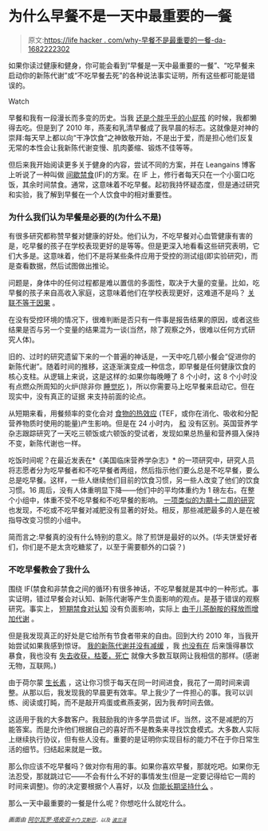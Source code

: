 # 为什么早餐不是一天中最重要的一餐

> 原文:[https://life hacker . com/why-早餐不是最重要的一餐-da-1682222302](https://lifehacker.com/why-breakfast-is-not-the-most-important-meal-of-the-da-1682222302)

如果你读过健康和健身，你可能会看到“早餐是一天中最重要的一餐”、“吃早餐来启动你的新陈代谢”或“不吃早餐去死”的各种说法事实证明，所有这些都可能是错误的。

Watch

早餐和我有一段漫长而多变的历史。当我 [还是个胖乎乎的小屁孩](http://dicktalens.com/about-dick/) 的时候，我都懒得去吃。但是到了 2010 年，燕麦和乳清早餐成了我早晨的标志。这就像是对神的崇拜:每天早上都以向“干净饮食”之神致敬开始，不是出于爱，而是担心他们反复无常的本性会让我新陈代谢变慢、肌肉萎缩、锻炼不佳等等。

但后来我开始阅读更多关于健身的内容，尝试不同的方案，并在 Leangains 博客 上听说了一种叫做 [间歇禁食](http://en.wikipedia.org/wiki/Intermittent_fasting)(IF)的方案。在 IF 上，修行者每天只在一个小窗口吃饭，其余时间禁食。通常，这意味着不吃早餐。起初我持怀疑态度，但是通过研究和实验，我了解到早餐在一个人饮食中的相对重要性。

### 为什么我们认为早餐是必要的(为什么不是)

有很多研究都称赞早餐对健康的好处。他们认为，不吃早餐对心血管健康有害的是，吃早餐的孩子在学校表现更好的是等等。但是更深入地看看这些研究表明，它们大多是。这意味着，他们不是将某些条件应用于受控的测试组(即实验研究)，而是查看数据，然后试图做出推论。

问题是，身体中的任何过程都是难以置信的多面性，取决于大量的变量。比如，吃早餐的孩子来自高收入家庭，这意味着他们在学校表现更好，这难道不是吗？ [关联不等于因果](http://en.wikipedia.org/wiki/Correlation_does_not_imply_causation) 。

在没有受控环境的情况下，很难判断是否只有一件事是报告结果的原因，或者这些结果是否与另一个变量的结果混为一谈(当然，除了观察之外，很难以任何方式研究人体)。

旧的、过时的研究遗留下来的一个普遍的神话是，一天中吃几顿小餐会“促进你的新陈代谢”。随着时间的推移，这逐渐演变成一种信念，即早餐是任何健康饮食的核心支柱。从逻辑上来说，这是这样的:如果你每晚睡了 8 个小时，这 8 个小时没有点燃众所周知的火炉(除非你 [睡觉吃](http://en.wikipedia.org/wiki/Nocturnal_sleep-related_eating_disorder) )，所以你需要马上吃早餐来启动它。但在现实中，没有真正的证据 来支持前面的论点。

从短期来看，用餐频率的变化会对 [食物的热效应](http://en.wikipedia.org/wiki/Specific_dynamic_action) (TEF，或你在消化、吸收和分配营养物质时使用的能量)产生影响。但是在 24 小时内， [和](http://www.ncbi.nlm.nih.gov/pubmed/3592618) 没有区别。英国营养学杂志跟踪研究了一天吃三顿饭或六顿饭的受试者，发现如果总热量和营养摄入保持不变，新陈代谢也一样。

吃饭时间呢？在最近发表在*《美国临床营养学杂志》* 的一项研究中，研究人员将志愿者分为吃早餐者和不吃早餐者两组，然后指示他们要么总是不吃早餐，要么总是吃早餐。这样，一些人继续他们目前的饮食习惯，另一些人改变了他们的饮食习惯。16 周后，没有人体重明显下降——他们中的平均体重约为 1 磅左右。在整个小组中，体重不受不吃早餐和不吃早餐的影响。 [一项类似的为期十二周的研究](http://www.ncbi.nlm.nih.gov/pubmed/1550038) 也发现，不吃或不吃早餐对减肥没有显著的好处。相反，那些减肥最多的人是在被指导改变习惯的小组中。

简而言之:早餐真的没有什么特别的意义。除了煎饼是最好的以外。(华夫饼爱好者们，你们是不是太贪吃糖浆了，以至于需要额外的口袋？)

### 不吃早餐教会了我什么

围绕 IF(禁食和非禁食之间的循环)有很多神话，不吃早餐就是其中的一种形式。事实证明，错过早餐会对认知、新陈代谢等产生负面影响的观点。是基于错误的观察研究。事实上， [短期禁食对认知](http://www.ncbi.nlm.nih.gov/pubmed/18779282) 没有负面影响，实际上 [由于儿茶酚胺的释放而增加代谢](http://www.ncbi.nlm.nih.gov/pubmed/2405717) 。

但是我发现真正的好处是它给所有节食者带来的自由。回到大约 2010 年，当我开始尝试如果我感到惊讶。 [我的新陈代谢并没有减缓](http://www.ncbi.nlm.nih.gov/pubmed/371355) ，我 [也没有在](http://www.ncbi.nlm.nih.gov/pubmed/23672851) 后来饿得暴饮暴食，我也没有 [失去收获，枯萎，死亡](http://i2.kym-cdn.com/photos/images/original/000/713/844/c68.jpg) 就像大多数互联网让我相信的那样。(感谢无物，互联网。)

由于荷尔蒙 [生长素](http://news.columbia.edu/research/1648) ，这让你习惯于每天在同一时间进食，我花了一周时间来调整。从那以后，我发现我的早晨更有效率。早上我少了一件担心的事。我可以训练、阅读或打盹，而不是敲开鸡蛋或煮燕麦粥，因为我*有*时间去做。

这适用于我的大多数客户。我鼓励我的许多学员尝试 IF。当然，这不是减肥的万能答案。而是允许他们根据自己的喜好而不是教条来寻找饮食模式。大多数人实际上继续执行协议，但有些人没有。重要的是证明你实现目标的能力不在于你日常生活的细节。归结起来就是一致。

那么你应该不吃早餐吗？做对你有用的事。如果你喜欢早餐，那就吃吧。如果你无法忍受，那就跳过它——不会有什么不好的事情发生(但是一定要记得给它一周的时间来调整)。你的决定要根据个人喜好，以及 [你能长期坚持什么](http://vitals.lifehacker.com/health-is-not-binary-anything-can-be-healthy-or-unhe-1679941684) 。

那么一天中最重要的一餐是什么呢？你想吃什么就吃什么。

*<small>画面由</small>* [*<small>阿尔瓦罗·塔皮亚</small>*](http://society6.com/alvarotapia/Breakfast-P3_Print)*<small></small>*<small>[*<small>卡门·艾斯巴</small>*](https://www.flickr.com/photos/eisbaerchen/)*<small>，以及</small>* [*<small>波兰泽</small>*](https://www.flickr.com/photos/polandeze/)</small>

<small></small>